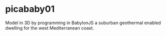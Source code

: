 # picababy01
Model in 3D by programming in BabylonJS a suburban geothermal enabled dwelling for the west Mediterranean coast.

